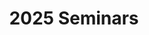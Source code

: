 ---
layout: yearly_seminars
title: 2025 Seminars
page_title: "2025 Seminars"
page_description: "A list of seminars for the year 2025"
year: 2025
permalink: /seminars/2025/
hide_nav: true
---